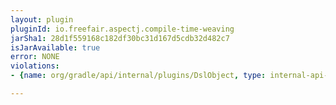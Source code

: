 ```yaml
---
layout: plugin
pluginId: io.freefair.aspectj.compile-time-weaving
jarSha1: 28d1f559168c182df30bc31d167d5cdb32d482c7
isJarAvailable: true
error: NONE
violations:
- {name: org/gradle/api/internal/plugins/DslObject, type: internal-api-usage}

---
```

